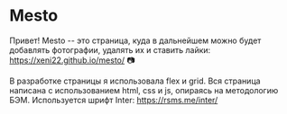 # Mesto
Привет! Mesto -- это страница, куда в дальнейшем можно будет добавлять фотографии, удалять их и ставить лайки: https://xeni22.github.io/mesto/ 📷

В разработке страницы я использовала flex и grid. Вся страница написана с использованием html, css и js, опираясь на методологию БЭМ. Используется шрифт Inter: https://rsms.me/inter/